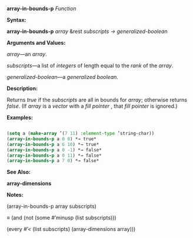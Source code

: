 **array-in-bounds-p** *Function* 



**Syntax:** 



**array-in-bounds-p** *array* &amp;rest *subscripts → generalized-boolean* 



**Arguments and Values:** 



*array*—an *array*. 



*subscripts*—a list of *integers* of length equal to the *rank* of the *array*. 



*generalized-boolean*—a *generalized boolean*. 



**Description:** 



Returns *true* if the *subscripts* are all in bounds for *array*; otherwise returns *false*. (If *array* is a *vector* with a *fill pointer* , that *fill pointer* is ignored.) 



**Examples:**
```lisp

(setq a (make-array ’(7 11) :element-type ’string-char)) 
(array-in-bounds-p a 0 0) *→ true* 
(array-in-bounds-p a 6 10) *→ true* 
(array-in-bounds-p a 0 -1) *→ false* 
(array-in-bounds-p a 0 11) *→ false* 
(array-in-bounds-p a 7 0) *→ false* 

```
**See Also:** 



**array-dimensions** 



**Notes:** 



(array-in-bounds-p array subscripts) 



*≡* (and (not (some #’minusp (list subscripts))) 



(every #’&lt; (list subscripts) (array-dimensions array))) 







 



 



